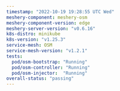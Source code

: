 ```yaml
---
timestamp: "2022-10-19 19:28:55 UTC Wed"
meshery-component: meshery-osm
meshery-component-version: edge
meshery-server-version: "v0.6.16"
k8s-distro: minikube
k8s-version: "v1.25.3"
service-mesh: OSM
service-mesh-version: "v1.2.1"
tests:
  pod/osm-bootstrap: "Running"
  pod/osm-controller: "Running"
  pod/osm-injector:  "Running"
overall-status: "passing"
---
```

